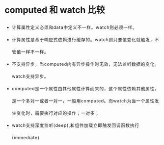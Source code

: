 # computed 和 watch 比较

<content>

- 计算属性定义必须和data中定义不一样。watch则必须一样。
- 计算属性是基于响应式依赖进行缓存的。watch则只要值变化就触发，不管值一样不一样。
- 不支持异步，当computed内有异步操作时无效，无法监听数据的变化。watch支持异步。
- computed是一个属性由其他属性计算而来的，这个属性依赖其他属性，是一个多对一或者一对一，一般用computed。而watch为当一个属性发生变化时，需要执行对应的操作；一对多；
- watch支持深度监听(deep),和组件加载立即触发回调函数执行(immediate)

</content>

<style scoped>
content ul li{
  line-height: 40px;
  letter-spacing: 1px;
}
</style>